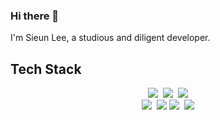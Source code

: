 ### Hi there 👋

<!--
**sieunlee97/sieunlee97** is a ✨ _special_ ✨ repository because its `README.md` (this file) appears on your GitHub profile.

Here are some ideas to get you started:

- 🔭 I’m currently working on ...
- 🌱 I’m currently learning 
- 👯 I’m looking to collaborate on ...
- 🤔 I’m looking for help with ...
- 💬 Ask me about ...
- 📫 How to reach me: ...
- 😄 Pronouns: ...
- ⚡ Fun fact: ...
-->

I'm Sieun Lee, a studious and diligent developer. 

<h2> Tech Stack </h2>

<p align="center">
<img src="https://img.shields.io/badge/-HTML5-E34F26?style=flat-square&logo=HTML5&logoColor=white">&nbsp 
<img src="https://img.shields.io/badge/-CSS3-1572B6?style=flat-square&logo=CSS3&logoColor=white">&nbsp
<img src="https://img.shields.io/badge/-JavaScript-%23F7DF1E?style=flat-square&logo=JavaScript&logoColor=white"><br>
<img src="https://img.shields.io/badge/-Java-%23007396?style=flat-square&logo=Java&logoColor=white">&nbsp
<img src="https://img.shields.io/badge/Spring-6DB33F?style=flat-square&logo=Spring&logoColor=white">
<img src="https://img.shields.io/badge/-MySQL-%234479A1?style=flat-square&logo=MySQL&logoColor=white">&nbsp
<img src="https://img.shields.io/badge/-MariaDB-%23003545?style=flat-square&logo=MariaDB&logoColor=white">    
</p>

